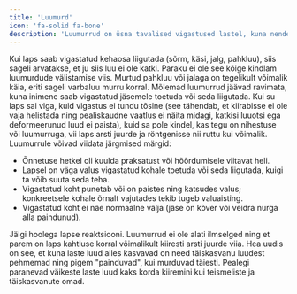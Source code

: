 ```yaml
---
title: 'Luumurd'
icon: 'fa-solid fa-bone'
description: 'Luumurrud on üsna tavalised vigastused lastel, kuna nende luud arenevad ja kasvavad. Luumurrud võivad juhtuda mängides, sporti tehes või isegi igapäevaste tegevuste käigus'
---
```


Kui laps saab vigastatud kehaosa liigutada (sõrm, käsi, jalg, pahkluu), siis sageli arvatakse, et ju siis luu ei ole katki. Paraku ei ole see kõige kindlam luumurdude välistamise viis.
Murtud pahkluu või jalaga on tegelikult võimalik käia, eriti sageli varbaluu murru korral. Mõlemad luumurrud jäävad ravimata, kuna inimene saab vigastatud jäsemele toetuda või seda liigutada.
Kui su laps sai viga, kuid vigastus ei tundu tõsine (see tähendab, et kiirabisse ei ole vaja helistada ning pealiskaudne vaatlus ei näita midagi, katkisi luuotsi ega deformeerunud luud ei paista), kuid sa pole kindel, kas tegu on nihestuse või luumurruga, vii laps arsti juurde ja röntgenisse nii ruttu kui võimalik.
Luumurrule võivad viidata järgmised märgid:
- Õnnetuse hetkel oli kuulda praksatust või hõõrdumisele viitavat heli.
- Lapsel on väga valus vigastatud kohale toetuda või seda liigutada, kuigi ta võib suuta seda teha.
- Vigastatud koht punetab või on paistes ning katsudes valus; konkreetsele kohale õrnalt vajutades tekib tugeb valuaisting.
- Vigastatud koht ei näe normaalne välja (jäse on kõver või veidra nurga alla paindunud).

Jälgi hoolega lapse reaktsiooni. Luumurrud ei ole alati ilmselged ning et parem on laps kahtluse korral võimalikult kiiresti arsti juurde viia. Hea uudis on see, et kuna laste luud alles kasvavad on need täiskasvanu luudest pehmemad ning pigem "painduvad", kui murduvad täiesti. Pealegi paranevad väikeste laste luud kaks korda kiiremini kui teismeliste ja täiskasvanute omad.